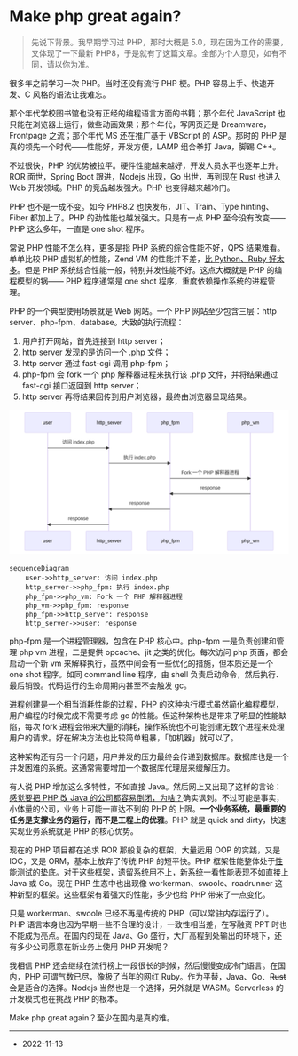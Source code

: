 # Make php great again?

>先说下背景。我早期学习过 PHP，那时大概是 5.0，现在因为工作的需要，又体现了一下最新 PHP8，于是就有了这篇文章。全部为个人意见，如有不同，请以你为准。

很多年之前学习一次 PHP。当时还没有流行 PHP 梗。PHP 容易上手、快速开发、C 风格的语法让我难忘。

那个年代学校图书馆也没有正经的编程语言方面的书籍；那个年代 JavaScript 也只能在浏览器上运行，做些动画效果；那个年代，写网页还是 Dreamware，Frontpage 之流；那个年代 MS 还在推广基于 VBScript 的 ASP。那时的 PHP 是真的领先一个时代——性能好，开发方便，LAMP 组合拳打 Java，脚踢 C++。

不过很快，PHP 的优势被拉平。硬件性能越来越好，开发人员水平也逐年上升。ROR 面世，Spring Boot 跟进，Nodejs 出现，Go 出世，再到现在 Rust 也进入 Web 开发领域。PHP 的竞品越发强大。PHP 也变得越来越冷门。

PHP 也不是一成不变。如今 PHP8.2 也快发布，JIT、Train、Type hinting、Fiber 都加上了。PHP 的劲性能也越发强大。只是有一点 PHP 至今没有改变——PHP 这么多年，一直是 one shot 程序。

常说 PHP 性能不怎么样，更多是指 PHP 系统的综合性能不好，QPS 结果难看。单单比较 PHP 虚拟机的性能，Zend VM 的性能并不差，[比 Python、Ruby 好太多][TCLBG]。但是 PHP 系统综合性能一般，特别并发性能不好。这点大概就是 PHP 的编程模型的锅—— PHP 程序通常是 one shot 程序，重度依赖操作系统的进程管理。

[TCLBG]: https://benchmarksgame-team.pages.debian.net/benchmarksgame/fastest/php-python3.html

PHP 的一个典型使用场景就是 Web 网站。一个 PHP 网站至少包含三层：http server、php-fpm、database。大致的执行流程：

1. 用户打开网站，首先连接到 http server；
2. http server 发现的是访问一个 .php 文件；
3. http server 通过 fast-cgi 调用 php-fpm；
4. php-fpm 会 fork 一个 php 解释器进程来执行该 .php 文件，并将结果通过 fast-cgi 接口返回到 http server；
5. http server 再将结果回传到用户浏览器，最终由浏览器呈现结果。

![请求 index.php](images/request_php_index.svg)

```mermaid
sequenceDiagram
    user->>http_server: 访问 index.php
    http_server->>php_fpm: 执行 index.php
    php_fpm->>php_vm: Fork 一个 PHP 解释器进程
    php_vm->>php_fpm: response
    php_fpm->>http_server: response
    http_server->>user: response

```

php-fpm 是一个进程管理器，包含在 PHP 核心中。php-fpm 一是负责创建和管理 php vm 进程，二是提供 opcache、jit 之类的优化。每次访问 php 页面，都会启动一个新 vm 来解释执行，虽然中间会有一些优化的措施，但本质还是一个 one shot 程序。如同 command line 程序，由 shell 负责启动命令，然后执行、最后销毁。代码运行的生命周期内甚至不会触发 gc。

进程创建是一个相当消耗性能的过程，PHP 的这种执行模式虽然简化编程模型，用户编程的时候完成不需要考虑 gc 的性能。但这种架构也是带来了明显的性能缺陷，每次 fork 进程会带来大量的消耗，操作系统也不可能创建无数个进程来处理用户的请求。好在解决方法也比较简单粗暴，「加机器」就可以了。

这种架构还有另一个问题，用户并发的压力最终会传递到数据库。数据库也是一个并发困难的系统。这通常需要增加一个数据库代理层来缓解压力。

有人说 PHP 增加这么多特性，不如直接 Java。然后网上又出现了这样的言论：[感觉要把 PHP 改 Java 的公司都容易倒闭，为啥？](https://www.zhihu.com/question/396777378)确实讽刺。不过可能是事实，小体量的公司，业务上可能一直达不到的 PHP 的上限。**一个业务系统，最重要的任务是支撑业务的运行，而不是工程上的优雅**。PHP 就是 quick and dirty，快速实现业务系统就是 PHP 的核心优势。

现在的 PHP 项目都在追求 ROR 那般复杂的框架，大量运用 OOP 的实践，又是 IOC，又是 ORM，基本上放弃了传统 PHP 的短平快。PHP 框架性能整体处于[性能测试的垫底](https://web-frameworks-benchmark.netlify.app/result?f=gin,echo,axum,salvo,laravel,django,spring)。对于这些框架，遗留系统用不上，新系统一看性能表现不如直接上 Java 或 Go。现在 PHP 生态中也出现像 workerman、swoole、roadrunner 这种新型的框架。这些框架有着强大的性能，多少也给 PHP 带来了一点变化。

只是 workerman、swoole 已经不再是传统的 PHP（可以常驻内存运行了）。PHP 语言本身也因为早期一些不合理的设计，一致性相当差，在写融资 PPT 时也不能成为亮点。在国内的现在 Java、Go 盛行，大厂高程到处输出的环境下，还有多少公司愿意在新业务上使用 PHP 开发呢？

我相信 PHP 还会继续在流行榜上一段很长的时候，然后慢慢变成冷门语言。在国内，PHP 可谓气数已尽，像极了当年的网红 Ruby。作为平替，Java、Go、~~Rust~~ 会是适合的选择。Nodejs 当然也是一个选择，另外就是 WASM。Serverless 的开发模式也在挑战 PHP 的根本。

Make php great again？至少在国内是真的难。

----

- 2022-11-13
